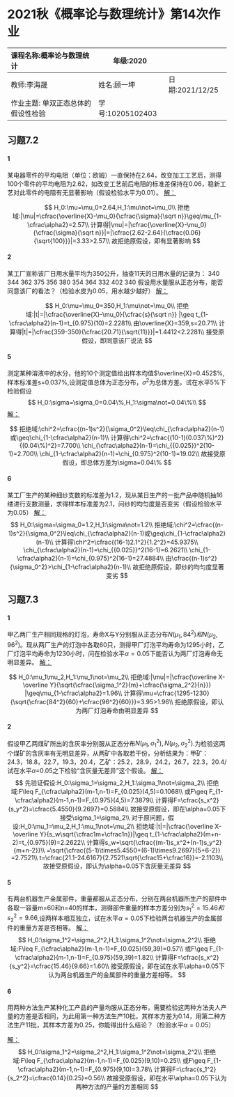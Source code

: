 # 2021秋《概率论与数理统计》第14次作业

| 课程名称:概率论与数理统计          | 年级:2020        |                 |
| :--------------------------------- | ---------------- | :-------------- |
| 教师:李海晟                        | 姓名:顾一坤      | 日期:2021/12/25 |
| 作业主题: 单双正态总体的假设性检验 | 学号:10205102403 |                 |

## 习题7.2

#### 1
某电器零件的平均电阻（单位：欧姆）一直保持在2.64，改变加工工艺后，测得100个零件的平均电阻为2.62，如改变工艺前后电阻的标准差保持在0.06，稳新工艺对此零件的电阻有无显著影响（假设检验水平为0.01）。
<u>解：</u>

$$
H_0:\mu=\mu_0=2.64,H_1:\mu\not=\mu_0\\
拒绝域:|\mu|=\cfrac{\overline{X}-\mu_0}{\cfrac{\sigma}{\sqrt n}}\geq\mu_{1-\cfrac\alpha2}=2.57\\
计算得|\mu|=|\cfrac{\overline{X}-\mu_0}{\cfrac{\sigma}{\sqrt n}}|=|\cfrac{2.62-2.64}{\cfrac{0.06}{\sqrt{100}}}|=3.33>2.57\\
故拒绝原假设，即有显著影响
$$

#### 2
某工厂宣称该厂日用水量平均为350公升，抽查11天的日用水量的记录为：
340  344  362  375  356  380  354  364  332  402  340
假设用水量服从正态分布，能否同意该厂的看法？（检验水皮为0.05，用水越少越好）
<u>解：</u>

$$
H_0:\mu=\mu_0=350,H_1:\mu\not=\mu_0\\
拒绝域:|t|=|\cfrac{\overline{X}-\mu_0}{\cfrac{s}{\sqrt n}} |\geq t_{1-\cfrac\alpha2}(n-1)=t_{0.975}(10)=2.2281\\
由\overline{X}=359,s=20.71\\
计算得|t|=|\cfrac{359-350}{\cfrac{20.71}{\sqrt{11}}}|=1.4412<2.2281\\
接受原假设，即同意该厂说法
$$


#### 5
测定某种溶液中的水分，他的10个测定值给出样本均值$\overline{X}=0.452$%,样本标准差s=0.037%,设测定值总体为正态分布，$\sigma^2$为总体方差。试在水平5%下检验假设
$$
H_0:\sigma=\sigma_0=0.04\%,H_1:\sigma\not=0.04\%\\
$$
<u>解：</u>

$$
拒绝域:\chi^2=\cfrac{(n-1)s^2}{\sigma_0^2}\leq\chi_{\cfrac\alpha2}(n-1)或\geq\chi_{1-\cfrac\alpha2}(n-1)\\
计算得\chi^2=\cfrac{(10-1)(0.037\%)^2}{(0.04\%)^2}=7.700\\
\chi_{\cfrac\alpha2}(n-1)=\chi_{{0.025}}^2(10-1)=2.700\\
\chi_{1-\cfrac\alpha2}(n-1)=\chi_{0.975}^2(10-1)=19.02\\
故接受原假设，即总体方差为\sigma=0.04\%
$$


#### 6
某工厂生产的某种细纱支数的标准差为1.2，现从某日生产的一批产品中随机抽16缕进行支数测量，求得样本标准差为2.1，问纱的均匀度是否变劣（假设检验水平为0.05）
<u>解：</u>
$$
H_0:\sigma=\sigma_0=1.2,H_1:\sigma\not=1.2\\
拒绝域:\chi^2=\cfrac{(n-1)s^2}{\sigma_0^2}\leq\chi_{\cfrac\alpha2}(n-1)或\geq\chi_{1-\cfrac\alpha2}(n-1)\\
计算得\chi^2=\cfrac{(16-1)2.1^2}{1.2^2}=45.9375\\
\chi_{\cfrac\alpha2}(n-1)=\chi_{{0.025}}^2(16-1)=6.2621\\
\chi_{1-\cfrac\alpha2}(n-1)=\chi_{0.975}^2(16-1)=27.4884\\
由\cfrac{(n-1)s^2}{\sigma_0^2}>\chi_{1-\cfrac\alpha2}(n-1)\\
故拒绝原假设，即纱的均匀度显著变劣
$$


## 习题7.3
#### 1
甲乙两厂生产相同规格的灯泡，寿命X与Y分别服从正态分布$N(\mu_1,84^2)和N(\mu_2,96^2) 。$现从两厂生产的灯泡中各取60只，测得甲厂灯泡平均寿命为1295小时，乙厂灯泡平均寿命为1230小时，问在检验水平$\alpha=0.05$下能否认为两厂灯泡寿命无明显差异。
<u>解：</u>

$$
H_0:\mu_1\mu_2,H_1:\mu_1\not=\mu_2\\
拒绝域:|\mu|=|\cfrac{\overline X-\overline Y}{\sqrt{\cfrac{\sigma_1^2}{m}+\cfrac{\sigma_2^2}{n}}} |\geq\mu_{1-\cfrac\alpha2}=1.96\\
计算得\mu=\cfrac{1295-1230}{\sqrt{\cfrac{84^2}{60}+\cfrac{96^2}{60}}}=3.95>1.96\\
拒绝原假设，即认为两厂灯泡寿命由明显差异
$$


#### 2
假设甲乙两煤矿所出的含灰率分别服从正态分布$N(\mu_1,\sigma_1^2),N(\mu_2,\sigma_2^2)$.为检验这两个煤矿的含灰率有无明显差异，从两矿中各取若干份，分析结果为：甲矿：24.3，18.8，22.7，19.3，20.4，乙矿：25.2，28.9，24.2，26.7，22.3，20.4/试在水平$\alpha$=0.05之下检验“含灰量无差异”这个假设。
<u>解：</u>
$$
先验证假设:H_0:\sigma_1=\sigma_2,H_1:\sigma_1\not=\sigma_2\\
拒绝域:F\leq F_{\cfrac\alpha2}(m-1,n-1)=F_{0.025}(4,5)=0.1068\\
或F\geq F_{1-\cfrac\alpha2}(m-1,n-1)=F_{0.975}(4,5)=7.3879\\
计算得F=\cfrac{s_x^2}{s_y^2}=\cfrac{5.4550}{9.2697}=0.5884\\
故接受原假设，即在\alpha=0.05下接受\sigma_1=\sigma_2\\
对于原问题，假设:H_0:\mu_1=\mu_2,H_1:\mu_1\not=\mu_2\\
拒绝域:|t|=|\cfrac{\overline X-\overline Y}{s_w\sqrt{\cfrac1m+\cfrac1n}}|\geq t_{1-\cfrac\alpha2}(m+n-2)=t_{0.975}(9)=2.2622\\
计算得s_w=\sqrt{\cfrac{(m-1)s_x^2+(n-1)s_y^2}{m+n-2}}\\
=\sqrt{\cfrac{(5-1)\times5.4550+(6-1)\times9.2697}{5+6-2}}
=2.7521\\
t=\cfrac{21.1-24.6167}{2.7521\sqrt{\cfrac15+\cfrac16}}=-2.1103\\
故接受原假设，即认为\alpha=0.05下含灰量无差异
$$


#### 5
有两台机器生产金属部件，重量都服从正态分布，分别在两台机器所生产的部件中各取一容量m=60和n=40的样本，测得部件重量的样本方差分别为$s_1^2=15.46和s_2^2=9.66$,设两样本相互独立，试在水平$\alpha=0.05$下检验两台机器生产的金属部件的重量方差是否相等。
<u>解：</u>
$$
H_0:\sigma_1^2=\sigma_2^2,H_1:\sigma_1^2\not=\sigma_2^2\\
拒绝域:F\leq F_{\cfrac\alpha2}(m-1,n-1)=F_{0.025}(59,39)=0.57\\
或F\geq F_{1-\cfrac\alpha2}(m-1,n-1)=F_{0.975}(59,39)=1.82\\
计算得F=\cfrac{s_x^2}{s_y^2}=\cfrac{15.46}{9.66}=1.60\\
接受原假设，即在试在水平\alpha=0.05下认为两台机器生产的金属部件的重量方差相等。
$$

#### 6

用两种方法生产某种化工产品的产量均服从正态分布，需要检验这两种方法夫人产量的方差是否相同，为此用第一种方法生产10批，其样本方差为0.14，用第二种方法生产11批，其样本方差为0.25，你能得出什么结论？（检验水平$\alpha=0.05$）

<u>解：</u>
$$
H_0:\sigma_1^2=\sigma_2^2,H_1:\sigma_1^2\not=\sigma_2^2\\
拒绝域:F\leq F_{\cfrac\alpha2}(m-1,n-1)=F_{0.025}(9,10)=0.25\\
或F\geq F_{1-\cfrac\alpha2}(m-1,n-1)=F_{0.975}(9,10)=3.78\\
计算得F=\cfrac{s_1^2}{s_2^2}=\cfrac{0.14}{0.25}=0.56\\
故接受原假设，即在水平\alpha=0.05下认为两种方法的产量的方差相同
$$
